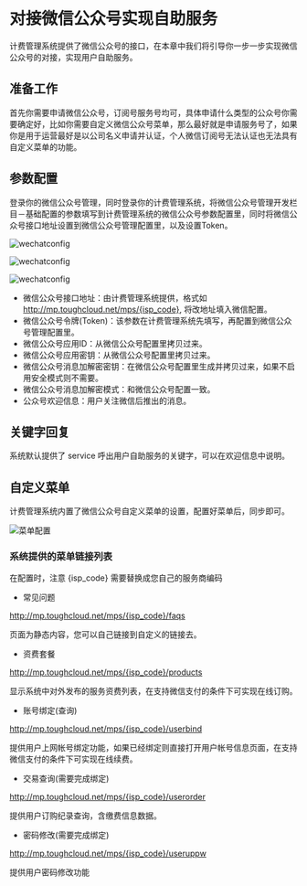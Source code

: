 # 对接微信公众号实现自助服务

计费管理系统提供了微信公众号的接口，在本章中我们将引导你一步一步实现微信公众号的对接，实现用户自助服务。

## 准备工作

首先你需要申请微信公众号，订阅号服务号均可，具体申请什么类型的公众号你需要确定好，比如你需要自定义微信公众号菜单，那么最好就是申请服务号了，如果你是用于运营最好是以公司名义申请并认证，个人微信订阅号无法认证也无法具有自定义菜单的功能。

## 参数配置

登录你的微信公众号管理，同时登录你的计费管理系统，将微信公众号管理开发栏目－基础配置的参数填写到计费管理系统的微信公众号参数配置里，同时将微信公众号接口地址设置到微信公众号管理配置里，以及设置Token。

![wechatconfig](http://qnstatic.toughcloud.net/Fv7LeGMGWRXObhdIruvCsnWcCCXh)

![wechatconfig](http://qnstatic.toughcloud.net/Fu-AeBf0dRj2Mqfh0eJSZNiCH7tm)

![wechatconfig](http://qnstatic.toughcloud.net/Fh3PXR18gIawDwQgey3fGXsdd8AC)

- 微信公众号接口地址：由计费管理系统提供，格式如 http://mp.toughcloud.net/mps/{isp_code}, 将改地址填入微信配置。
- 微信公众号令牌(Token)：该参数在计费管理系统先填写，再配置到微信公众号管理配置里。
- 微信公众号应用ID：从微信公众号配置里拷贝过来。
- 微信公众号应用密钥：从微信公众号配置里拷贝过来。
- 微信公众号消息加解密密钥：在微信公众号配置里生成并拷贝过来，如果不启用安全模式则不需要。
- 微信公众号消息加解密模式：和微信公众号配置一致。
- 公众号欢迎信息：用户关注微信后推出的消息。

## 关键字回复

系统默认提供了 service 呼出用户自助服务的关键字，可以在欢迎信息中说明。

## 自定义菜单

计费管理系统内置了微信公众号自定义菜单的设置，配置好菜单后，同步即可。

![菜单配置](http://qnstatic.toughcloud.net/FtWFaN0_3rfh95wpnqK1gNqn3O1J)

### 系统提供的菜单链接列表

在配置时，注意 {isp_code} 需要替换成您自己的服务商编码

- 常见问题

http://mp.toughcloud.net/mps/{isp_code}/faqs

页面为静态内容，您可以自己链接到自定义的链接去。

- 资费套餐

http://mp.toughcloud.net/mps/{isp_code}/products

显示系统中对外发布的服务资费列表，在支持微信支付的条件下可实现在线订购。

- 账号绑定(查询)

http://mp.toughcloud.net/mps/{isp_code}/userbind

提供用户上网帐号绑定功能，如果已经绑定则直接打开用户帐号信息页面，在支持微信支付的条件下可实现在线续费。

- 交易查询(需要完成绑定)

http://mp.toughcloud.net/mps/{isp_code}/userorder

提供用户订购纪录查询，含缴费信息数据。

- 密码修改(需要完成绑定)

http://mp.toughcloud.net/mps/{isp_code}/useruppw

提供用户密码修改功能







